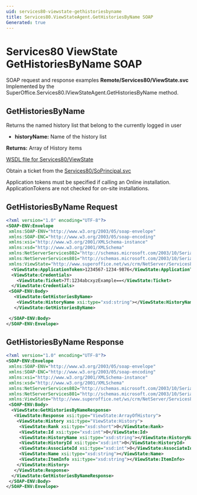 ```yaml
---
uid: services80-viewstate-gethistoriesbyname
title: Services80.ViewStateAgent.GetHistoriesByName SOAP
Generated: true
---
```


# Services80 ViewState GetHistoriesByName SOAP

SOAP request and response examples **Remote/Services80/ViewState.svc**
Implemented by the <see cref="M:SuperOffice.Services80.IViewStateAgent.GetHistoriesByName">SuperOffice.Services80.IViewStateAgent.GetHistoriesByName</see> method.

## GetHistoriesByName

Returns the named history list that belong to the currently logged in user

* **historyName:** Name of the history list

**Returns:** Array of History items


[WSDL file for Services80/ViewState](../Services80-ViewState.md)

Obtain a ticket from the [Services80/SoPrincipal.svc](../SoPrincipal/SoPrincipal.md)

Application tokens must be specified if calling an Online installation. ApplicationTokens are not checked for on-site installations.

## GetHistoriesByName Request

```xml
<?xml version="1.0" encoding="UTF-8"?>
<SOAP-ENV:Envelope
 xmlns:SOAP-ENV="http://www.w3.org/2003/05/soap-envelope"
 xmlns:SOAP-ENC="http://www.w3.org/2003/05/soap-encoding"
 xmlns:xsi="http://www.w3.org/2001/XMLSchema-instance"
 xmlns:xsd="http://www.w3.org/2001/XMLSchema"
 xmlns:NetServerServices802="http://schemas.microsoft.com/2003/10/Serialization/Arrays"
 xmlns:NetServerServices801="http://schemas.microsoft.com/2003/10/Serialization/"
 xmlns:ViewState="http://www.superoffice.net/ws/crm/NetServer/Services80">
  <ViewState:ApplicationToken>1234567-1234-9876</ViewState:ApplicationToken>
  <ViewState:Credentials>
    <ViewState:Ticket>7T:1234abcxyzExample==</ViewState:Ticket>
  </ViewState:Credentials>
 <SOAP-ENV:Body>
   <ViewState:GetHistoriesByName>
    <ViewState:HistoryName xsi:type="xsd:string"></ViewState:HistoryName>
   </ViewState:GetHistoriesByName>

 </SOAP-ENV:Body>
</SOAP-ENV:Envelope>

```


## GetHistoriesByName Response

```xml
<?xml version="1.0" encoding="UTF-8"?>
<SOAP-ENV:Envelope
 xmlns:SOAP-ENV="http://www.w3.org/2003/05/soap-envelope"
 xmlns:SOAP-ENC="http://www.w3.org/2003/05/soap-encoding"
 xmlns:xsi="http://www.w3.org/2001/XMLSchema-instance"
 xmlns:xsd="http://www.w3.org/2001/XMLSchema"
 xmlns:NetServerServices802="http://schemas.microsoft.com/2003/10/Serialization/Arrays"
 xmlns:NetServerServices801="http://schemas.microsoft.com/2003/10/Serialization/"
 xmlns:ViewState="http://www.superoffice.net/ws/crm/NetServer/Services80">
 <SOAP-ENV:Body>
  <ViewState:GetHistoriesByNameResponse>
   <ViewState:Response xsi:type="ViewState:ArrayOfHistory">
    <ViewState:History xsi:type="ViewState:History">
     <ViewState:Rank xsi:type="xsd:short">0</ViewState:Rank>
     <ViewState:Id xsi:type="xsd:int">0</ViewState:Id>
     <ViewState:HistoryName xsi:type="xsd:string"></ViewState:HistoryName>
     <ViewState:HistoryId xsi:type="xsd:int">0</ViewState:HistoryId>
     <ViewState:AssociateId xsi:type="xsd:int">0</ViewState:AssociateId>
     <ViewState:Name xsi:type="xsd:string"></ViewState:Name>
     <ViewState:ItemInfo xsi:type="xsd:string"></ViewState:ItemInfo>
    </ViewState:History>
   </ViewState:Response>
  </ViewState:GetHistoriesByNameResponse>
 </SOAP-ENV:Body>
</SOAP-ENV:Envelope>

```

